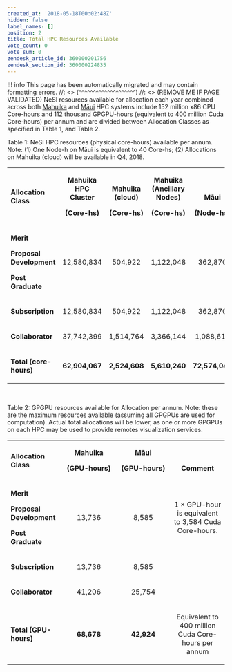 ```yaml
---
created_at: '2018-05-18T00:02:48Z'
hidden: false
label_names: []
position: 2
title: Total HPC Resources Available
vote_count: 0
vote_sum: 0
zendesk_article_id: 360000201756
zendesk_section_id: 360000224835
---
```



[//]: <> (REMOVE ME IF PAGE VALIDATED)
[//]: <> (vvvvvvvvvvvvvvvvvvvv)
!!! info
    This page has been automatically migrated and may contain formatting errors.
[//]: <> (^^^^^^^^^^^^^^^^^^^^)
[//]: <> (REMOVE ME IF PAGE VALIDATED)
NeSI resources available for allocation each year combined across both
[Mahuika](https://support.nesi.org.nz/hc/articles/360000163575) and
[Māui](https://support.nesi.org.nz/hc/articles/360000163695) HPC systems
include 152 million x86 CPU Core-hours and 112 thousand GPGPU-hours
(equivalent to 400 million Cuda Core-hours) per annum and are divided
between Allocation Classes as specified in Table 1, and Table 2.

Table 1: NeSI HPC resources (physical core-hours) available per annum.
Note: (1) One Node-h on Māui is equivalent to 40 Core-hs; (2)
Allocations on Mahuika (cloud) will be available in Q4, 2018.

<table style="width:100%;">
<colgroup>
<col style="width: 16%" />
<col style="width: 16%" />
<col style="width: 16%" />
<col style="width: 16%" />
<col style="width: 16%" />
<col style="width: 16%" />
</colgroup>
<tbody>
<tr class="odd">
<td width="112"><p><strong>Allocation Class</strong></p></td>
<td class="wysiwyg-text-align-right"
style="text-align: center; vertical-align: bottom;"
width="98"><p><strong>Mahuika HPC Cluster</strong></p>
<p><strong>(Core-hs)</strong></p></td>
<td class="wysiwyg-text-align-right"
style="text-align: center; vertical-align: bottom;"
width="98"><p><strong>Mahuika</strong><br />
<strong>(cloud)</strong></p>
<p><strong>(Core-hs)</strong></p></td>
<td class="wysiwyg-text-align-right"
style="text-align: center; vertical-align: bottom;"
width="98"><p><strong>Mahuika (Ancillary Nodes)</strong></p>
<p><strong>(Core-hs)</strong></p></td>
<td class="wysiwyg-text-align-right"
style="text-align: center; vertical-align: bottom;"
width="98"><p><strong>Māui</strong></p>
<p><strong>(Node-hs)</strong></p></td>
<td class="wysiwyg-text-align-right"
style="text-align: center; vertical-align: bottom;"
width="98"><p><strong>Māui (Ancillary nodes)</strong></p>
<p><strong>(Core-hs)</strong></p></td>
</tr>
<tr class="even">
<td width="112"><p><strong>Merit<br />
</strong></p>
<p><strong>Proposal Development<br />
</strong></p>
<p><strong>Post Graduate<br />
</strong></p></td>
<td class="wysiwyg-text-align-right"
style="text-align: center; vertical-align: center;"
width="98"><p>12,580,834</p></td>
<td class="wysiwyg-text-align-right"
style="text-align: center; vertical-align: center;"
width="98"><p>504,922</p></td>
<td class="wysiwyg-text-align-right"
style="text-align: center; vertical-align: center;"
width="98"><p>1,122,048</p></td>
<td class="wysiwyg-text-align-right"
style="text-align: center; vertical-align: center;"
width="98"><p>362,870</p></td>
<td class="wysiwyg-text-align-right"
style="text-align: center; vertical-align: center;"
width="98"><p>1,122,048</p></td>
</tr>
<tr class="odd">
<td width="112"><p><strong>Subscription</strong></p></td>
<td class="wysiwyg-text-align-right" style="text-align: center;"
width="98"><p>12,580,834</p></td>
<td class="wysiwyg-text-align-right" style="text-align: center;"
width="98"><p>504,922</p></td>
<td class="wysiwyg-text-align-right" style="text-align: center;"
width="98"><p>1,122,048</p></td>
<td class="wysiwyg-text-align-right" style="text-align: center;"
width="98"><p>362,870</p></td>
<td class="wysiwyg-text-align-right" style="text-align: center;"
width="98"><p>1,122,048</p></td>
</tr>
<tr class="even">
<td width="112"><p><strong>Collaborator</strong></p></td>
<td class="wysiwyg-text-align-right" style="text-align: center;"
width="98"><p>37,742,399</p></td>
<td class="wysiwyg-text-align-right" style="text-align: center;"
width="98"><p>1,514,764</p></td>
<td class="wysiwyg-text-align-right" style="text-align: center;"
width="98"><p>3,366,144</p></td>
<td class="wysiwyg-text-align-right" style="text-align: center;"
width="98"><p>1,088,611</p></td>
<td class="wysiwyg-text-align-right" style="text-align: center;"
width="98"><p>3,366,144</p></td>
</tr>
<tr class="odd">
<td width="112"><p><strong>Total (core-hours)</strong></p></td>
<td class="wysiwyg-text-align-right" style="text-align: center;"
width="98"><p><strong>62,904,067</strong></p></td>
<td class="wysiwyg-text-align-right" style="text-align: center;"
width="98"><p><strong>2,524,608</strong></p></td>
<td class="wysiwyg-text-align-right" style="text-align: center;"
width="98"><p><strong>5,610,240</strong></p></td>
<td class="wysiwyg-text-align-right" style="text-align: center;"
width="98"><p><strong>72,574,040</strong></p></td>
<td class="wysiwyg-text-align-right" style="text-align: center;"
width="98"><p><strong>5,610,240</strong></p></td>
</tr>
</tbody>
</table>

 

Table 2: GPGPU resources available for Allocation per annum. Note: these
are the maximum resources available (assuming all GPGPUs are used for
computation). Actual total allocations will be lower, as one or more
GPGPUs on each HPC may be used to provide remotes visualization
services.

<table>
<colgroup>
<col style="width: 25%" />
<col style="width: 25%" />
<col style="width: 25%" />
<col style="width: 25%" />
</colgroup>
<tbody>
<tr class="odd">
<td width="112"><p><strong>Allocation Class</strong></p></td>
<td class="wysiwyg-text-align-right"
style="text-align: center; vertical-align: bottom;"
width="98"><p><strong>Mahuika</strong></p>
<p><strong>(GPU-hours)</strong></p></td>
<td class="wysiwyg-text-align-right"
style="text-align: center; vertical-align: bottom;"
width="98"><p><strong>Māui</strong></p>
<p><strong>(GPU-hours)</strong></p></td>
<td class="wysiwyg-text-align-right"
style="text-align: center; vertical-align: bottom;"
width="296"><p><strong>Comment</strong></p></td>
</tr>
<tr class="even">
<td width="112"><p><strong>Merit<br />
</strong></p>
<p><strong>Proposal Development<br />
</strong></p>
<p><strong>Post Graduate<br />
</strong></p></td>
<td class="wysiwyg-text-align-right" style="text-align: center;"
width="98"><p>13,736</p></td>
<td class="wysiwyg-text-align-right" style="text-align: center;"
width="98"><p>8,585</p></td>
<td style="text-align: center;" width="296"><p>1 × GPU-hour is
equivalent to 3,584 Cuda Core-hours.</p></td>
</tr>
<tr class="odd">
<td width="112"><p><strong>Subscription</strong></p></td>
<td class="wysiwyg-text-align-right" style="text-align: center;"
width="98"><p>13,736</p></td>
<td class="wysiwyg-text-align-right" style="text-align: center;"
width="98"><p>8,585</p></td>
<td style="text-align: center;" width="296"><p> </p></td>
</tr>
<tr class="even">
<td width="112"><p><strong>Collaborator</strong></p></td>
<td class="wysiwyg-text-align-right" style="text-align: center;"
width="98"><p>41,206</p></td>
<td class="wysiwyg-text-align-right" style="text-align: center;"
width="98"><p>25,754</p></td>
<td style="text-align: center;" width="296"><p> </p></td>
</tr>
<tr class="odd">
<td width="112"><p><strong>Total (GPU-hours)</strong></p></td>
<td class="wysiwyg-text-align-right" style="text-align: center;"
width="98"><p><strong>68,678</strong></p></td>
<td class="wysiwyg-text-align-right" style="text-align: center;"
width="98"><p><strong>42,924</strong></p></td>
<td style="text-align: center;" width="296"><p>Equivalent to 400 million
Cuda Core-hours per annum</p></td>
</tr>
</tbody>
</table>

 
